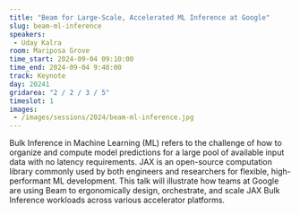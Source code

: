 ```yaml
---
title: "Beam for Large-Scale, Accelerated ML Inference at Google"
slug: beam-ml-inference
speakers:
 - Uday Kalra
room: Mariposa Grove
time_start: 2024-09-04 09:10:00
time_end: 2024-09-04 9:40:00
track: Keynote
day: 20241
gridarea: "2 / 2 / 3 / 5"
timeslot: 1
images:
 - /images/sessions/2024/beam-ml-inference.jpg 
---
```


Bulk Inference in Machine Learning (ML) refers to the challenge of how to organize and compute model predictions for a large pool of available input data with no latency requirements. JAX is an open-source computation library commonly used by both engineers and researchers for flexible, high-performant ML development. This talk will illustrate how teams at Google are using Beam to ergonomically design, orchestrate, and scale JAX Bulk Inference workloads across various accelerator platforms.

